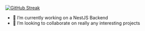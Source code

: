 [![GitHub Streak](https://streak-stats.demolab.com?user=nikola418&theme=dark&hide_border=true&mode=weekly)](https://git.io/streak-stats)
- 🔭 I’m currently working on a NestJS Backend
- 👯 I’m looking to collaborate on really any interesting projects
<!--
- 🤔 I’m looking for help with ...
- 💬 Ask me about ...
- 📫 How to reach me: ...
- ⚡ Fun fact: ...
-->

